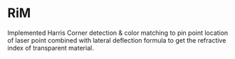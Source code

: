 # RiM
Implemented Harris Corner detection & color matching to pin point location of laser point
combined with lateral deflection formula to get the refractive index of transparent material.
